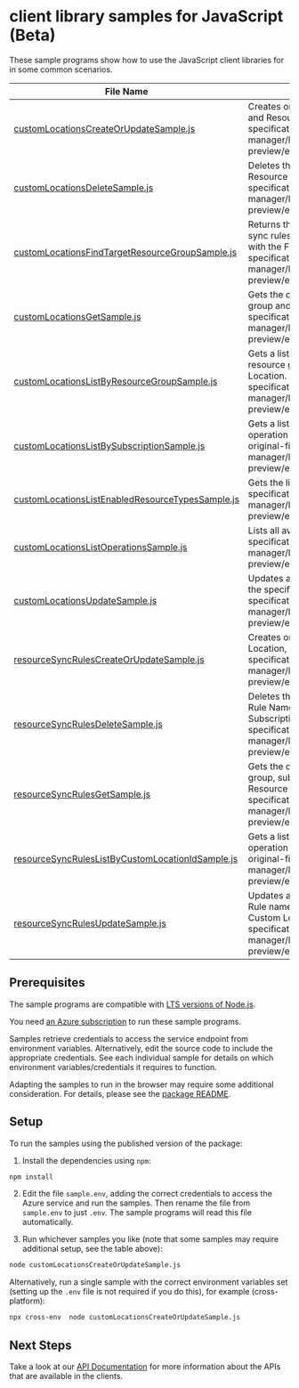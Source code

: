 # client library samples for JavaScript (Beta)

These sample programs show how to use the JavaScript client libraries for in some common scenarios.

| **File Name**                                                                                     | **Description**                                                                                                                                                                                                                                                                                                                                             |
| ------------------------------------------------------------------------------------------------- | ----------------------------------------------------------------------------------------------------------------------------------------------------------------------------------------------------------------------------------------------------------------------------------------------------------------------------------------------------------- |
| [customLocationsCreateOrUpdateSample.js][customlocationscreateorupdatesample]                     | Creates or updates a Custom Location in the specified Subscription and Resource Group x-ms-original-file: specification/extendedlocation/resource-manager/Microsoft.ExtendedLocation/preview/2021-08-31-preview/examples/CustomLocationsCreate_Update.json                                                                                                  |
| [customLocationsDeleteSample.js][customlocationsdeletesample]                                     | Deletes the Custom Location with the specified Resource Name, Resource Group, and Subscription Id. x-ms-original-file: specification/extendedlocation/resource-manager/Microsoft.ExtendedLocation/preview/2021-08-31-preview/examples/CustomLocationsDelete.json                                                                                            |
| [customLocationsFindTargetResourceGroupSample.js][customlocationsfindtargetresourcegroupsample]   | Returns the target resource group associated with the resource sync rules of the Custom Location that match the rules passed in with the Find Target Resource Group Request. x-ms-original-file: specification/extendedlocation/resource-manager/Microsoft.ExtendedLocation/preview/2021-08-31-preview/examples/CustomLocationsFindTargetResourceGroup.json |
| [customLocationsGetSample.js][customlocationsgetsample]                                           | Gets the details of the customLocation with a specified resource group and name. x-ms-original-file: specification/extendedlocation/resource-manager/Microsoft.ExtendedLocation/preview/2021-08-31-preview/examples/CustomLocationsGet.json                                                                                                                 |
| [customLocationsListByResourceGroupSample.js][customlocationslistbyresourcegroupsample]           | Gets a list of Custom Locations in the specified subscription and resource group. The operation returns properties of each Custom Location. x-ms-original-file: specification/extendedlocation/resource-manager/Microsoft.ExtendedLocation/preview/2021-08-31-preview/examples/CustomLocationsListByResourceGroup.json                                      |
| [customLocationsListBySubscriptionSample.js][customlocationslistbysubscriptionsample]             | Gets a list of Custom Locations in the specified subscription. The operation returns properties of each Custom Location x-ms-original-file: specification/extendedlocation/resource-manager/Microsoft.ExtendedLocation/preview/2021-08-31-preview/examples/CustomLocationsListBySubscription.json                                                           |
| [customLocationsListEnabledResourceTypesSample.js][customlocationslistenabledresourcetypessample] | Gets the list of the Enabled Resource Types. x-ms-original-file: specification/extendedlocation/resource-manager/Microsoft.ExtendedLocation/preview/2021-08-31-preview/examples/CustomLocationsListEnabledResourceTypes.json                                                                                                                                |
| [customLocationsListOperationsSample.js][customlocationslistoperationssample]                     | Lists all available Custom Locations operations. x-ms-original-file: specification/extendedlocation/resource-manager/Microsoft.ExtendedLocation/preview/2021-08-31-preview/examples/CustomLocationsListOperations.json                                                                                                                                      |
| [customLocationsUpdateSample.js][customlocationsupdatesample]                                     | Updates a Custom Location with the specified Resource Name in the specified Resource Group and Subscription. x-ms-original-file: specification/extendedlocation/resource-manager/Microsoft.ExtendedLocation/preview/2021-08-31-preview/examples/CustomLocationsPatch.json                                                                                   |
| [resourceSyncRulesCreateOrUpdateSample.js][resourcesyncrulescreateorupdatesample]                 | Creates or updates a Resource Sync Rule in the parent Custom Location, Subscription Id and Resource Group x-ms-original-file: specification/extendedlocation/resource-manager/Microsoft.ExtendedLocation/preview/2021-08-31-preview/examples/ResourceSyncRulesCreate_Update.json                                                                            |
| [resourceSyncRulesDeleteSample.js][resourcesyncrulesdeletesample]                                 | Deletes the Resource Sync Rule with the specified Resource Sync Rule Name, Custom Location Resource Name, Resource Group, and Subscription Id. x-ms-original-file: specification/extendedlocation/resource-manager/Microsoft.ExtendedLocation/preview/2021-08-31-preview/examples/ResourceSyncRulesDelete.json                                              |
| [resourceSyncRulesGetSample.js][resourcesyncrulesgetsample]                                       | Gets the details of the resourceSyncRule with a specified resource group, subscription id Custom Location resource name and Resource Sync Rule name. x-ms-original-file: specification/extendedlocation/resource-manager/Microsoft.ExtendedLocation/preview/2021-08-31-preview/examples/ResourceSyncRulesGet.json                                           |
| [resourceSyncRulesListByCustomLocationIdSample.js][resourcesyncruleslistbycustomlocationidsample] | Gets a list of Resource Sync Rules in the specified subscription. The operation returns properties of each Resource Sync Rule x-ms-original-file: specification/extendedlocation/resource-manager/Microsoft.ExtendedLocation/preview/2021-08-31-preview/examples/ResourceSyncRulesListByCustomLocationID.json                                               |
| [resourceSyncRulesUpdateSample.js][resourcesyncrulesupdatesample]                                 | Updates a Resource Sync Rule with the specified Resource Sync Rule name in the specified Resource Group, Subscription and Custom Location name. x-ms-original-file: specification/extendedlocation/resource-manager/Microsoft.ExtendedLocation/preview/2021-08-31-preview/examples/ResourceSyncRulesPatch.json                                              |

## Prerequisites

The sample programs are compatible with [LTS versions of Node.js](https://github.com/nodejs/release#release-schedule).

You need [an Azure subscription][freesub] to run these sample programs.

Samples retrieve credentials to access the service endpoint from environment variables. Alternatively, edit the source code to include the appropriate credentials. See each individual sample for details on which environment variables/credentials it requires to function.

Adapting the samples to run in the browser may require some additional consideration. For details, please see the [package README][package].

## Setup

To run the samples using the published version of the package:

1. Install the dependencies using `npm`:

```bash
npm install
```

2. Edit the file `sample.env`, adding the correct credentials to access the Azure service and run the samples. Then rename the file from `sample.env` to just `.env`. The sample programs will read this file automatically.

3. Run whichever samples you like (note that some samples may require additional setup, see the table above):

```bash
node customLocationsCreateOrUpdateSample.js
```

Alternatively, run a single sample with the correct environment variables set (setting up the `.env` file is not required if you do this), for example (cross-platform):

```bash
npx cross-env  node customLocationsCreateOrUpdateSample.js
```

## Next Steps

Take a look at our [API Documentation][apiref] for more information about the APIs that are available in the clients.

[customlocationscreateorupdatesample]: https://github.com/Azure/azure-sdk-for-js/blob/main/sdk/extendedlocation/arm-extendedlocation/samples/v1-beta/javascript/customLocationsCreateOrUpdateSample.js
[customlocationsdeletesample]: https://github.com/Azure/azure-sdk-for-js/blob/main/sdk/extendedlocation/arm-extendedlocation/samples/v1-beta/javascript/customLocationsDeleteSample.js
[customlocationsfindtargetresourcegroupsample]: https://github.com/Azure/azure-sdk-for-js/blob/main/sdk/extendedlocation/arm-extendedlocation/samples/v1-beta/javascript/customLocationsFindTargetResourceGroupSample.js
[customlocationsgetsample]: https://github.com/Azure/azure-sdk-for-js/blob/main/sdk/extendedlocation/arm-extendedlocation/samples/v1-beta/javascript/customLocationsGetSample.js
[customlocationslistbyresourcegroupsample]: https://github.com/Azure/azure-sdk-for-js/blob/main/sdk/extendedlocation/arm-extendedlocation/samples/v1-beta/javascript/customLocationsListByResourceGroupSample.js
[customlocationslistbysubscriptionsample]: https://github.com/Azure/azure-sdk-for-js/blob/main/sdk/extendedlocation/arm-extendedlocation/samples/v1-beta/javascript/customLocationsListBySubscriptionSample.js
[customlocationslistenabledresourcetypessample]: https://github.com/Azure/azure-sdk-for-js/blob/main/sdk/extendedlocation/arm-extendedlocation/samples/v1-beta/javascript/customLocationsListEnabledResourceTypesSample.js
[customlocationslistoperationssample]: https://github.com/Azure/azure-sdk-for-js/blob/main/sdk/extendedlocation/arm-extendedlocation/samples/v1-beta/javascript/customLocationsListOperationsSample.js
[customlocationsupdatesample]: https://github.com/Azure/azure-sdk-for-js/blob/main/sdk/extendedlocation/arm-extendedlocation/samples/v1-beta/javascript/customLocationsUpdateSample.js
[resourcesyncrulescreateorupdatesample]: https://github.com/Azure/azure-sdk-for-js/blob/main/sdk/extendedlocation/arm-extendedlocation/samples/v1-beta/javascript/resourceSyncRulesCreateOrUpdateSample.js
[resourcesyncrulesdeletesample]: https://github.com/Azure/azure-sdk-for-js/blob/main/sdk/extendedlocation/arm-extendedlocation/samples/v1-beta/javascript/resourceSyncRulesDeleteSample.js
[resourcesyncrulesgetsample]: https://github.com/Azure/azure-sdk-for-js/blob/main/sdk/extendedlocation/arm-extendedlocation/samples/v1-beta/javascript/resourceSyncRulesGetSample.js
[resourcesyncruleslistbycustomlocationidsample]: https://github.com/Azure/azure-sdk-for-js/blob/main/sdk/extendedlocation/arm-extendedlocation/samples/v1-beta/javascript/resourceSyncRulesListByCustomLocationIdSample.js
[resourcesyncrulesupdatesample]: https://github.com/Azure/azure-sdk-for-js/blob/main/sdk/extendedlocation/arm-extendedlocation/samples/v1-beta/javascript/resourceSyncRulesUpdateSample.js
[apiref]: https://docs.microsoft.com/javascript/api/@azure/arm-extendedlocation?view=azure-node-preview
[freesub]: https://azure.microsoft.com/free/
[package]: https://github.com/Azure/azure-sdk-for-js/tree/main/sdk/extendedlocation/arm-extendedlocation/README.md
